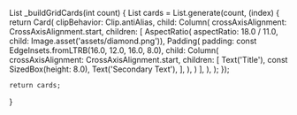 List<Card> _buildGridCards(int count) {
    List<Card> cards = List.generate(count, (index) {
      return Card(
        clipBehavior: Clip.antiAlias,
        child: Column(
          crossAxisAlignment: CrossAxisAlignment.start,
          children: [
            AspectRatio(
                aspectRatio: 18.0 / 11.0,
                child: Image.asset('assets/diamond.png')),
            Padding(
              padding: const EdgeInsets.fromLTRB(16.0, 12.0, 16.0, 8.0),
              child: Column(
                crossAxisAlignment: CrossAxisAlignment.start,
                children: [
                  Text('Title'),
                  const SizedBox(height: 8.0),
                  Text('Secondary Text'),
                ],
              ),
            )
          ],
        ),
      );
    });

    return cards;
  }
